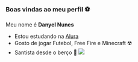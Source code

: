 ### Boas vindas ao meu perfil ⚽

Meu nome é **Danyel Nunes**

- Estou estudando na [Alura](https://www.alura.com.br)
- Gosto de jogar Futebol, Free Fire e Minecraft ☢️
- Santista desde o berço 🐳
![](https://tenor.com/bFWvt.gif)

